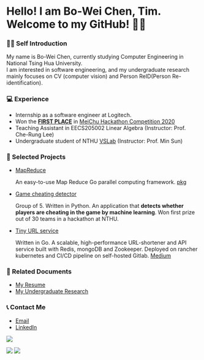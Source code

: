 
<!--
**BWbwchen/BWbwchen** is a ✨ _special_ ✨ repository because its `README.md` (this file) appears on your GitHub profile.

Here are some ideas to get you started:

- 🔭 I’m currently working on ...
- 🌱 I’m currently learning ...
- 👯 I’m looking to collaborate on ...
- 🤔 I’m looking for help with ...
- 💬 Ask me about ...
- 📫 How to reach me: ...
- 😄 Pronouns: ...
- ⚡ Fun fact: ...
-->
# Hello! I am Bo-Wei Chen, Tim. Welcome to my GitHub! 🚀🚀
### 🙋‍♂️ Self Introduction
My name is Bo-Wei Chen, currently studying Computer Engineering in National Tsing Hua University. 
<br />
I am interested in software engineering, and my undergraduate research mainly focuses on CV (computer vision) and Person ReID(Person Re-identification). 

### 💻 Experience
* Internship as a software engineer at Logitech.
* Won the [**FIRST PLACE**](https://www.hccg.gov.tw/ch/home.jsp?id=48&parentpath=&mcustomize=municipalnews_view.jsp&toolsflag=Y&dataserno=202010250004&t=MunicipalNews&mserno=201601300020) in [MeiChu Hackathon Competition 2020](https://github.com/Logi-Meichu/Meichu2020_Team_726)
* Teaching Assistant in EECS205002 Linear Algebra (Instructor: Prof. Che-Rung Lee)
* Undergraduate student of NTHU [VSLab](https://aliensunmin.github.io/lab/info.html) (Instructor: Prof. Min Sun)

### 📝 Selected Projects
* [MapReduce](https://github.com/BWbwchen/MapReduce)
  
  An easy-to-use Map Reduce Go parallel computing framework. [pkg](https://pkg.go.dev/github.com/BWbwchen/MapReduce)

* [Game cheating detector](https://github.com/Logi-Meichu/Meichu2020_Team_726)

  Group of 5. Written in Python. An application that **detects whether players are cheating in the game by
  machine learning**. Won first prize out of 30 teams in a hackathon at NTHU.
  
* [Tiny URL service](https://github.com/BWbwchen/tinyURL)
  
  Written in Go. A scalable, high-performance URL-shortener and API service built with Redis, mongoDB and
  Zookeeper. Deployed on rancher kubernetes and CI/CD pipeline on self-hosted Gitlab. [Medium](https://medium.com/@tim.chenbw/lets-build-a-tinyurl-service-in-golang-47deb5a7904f)


### 📕 Related Documents
* [My Resume](https://drive.google.com/file/d/1t8FV8S4jzDyio3ZeNEqPZfboJH8evSoM/view?usp=sharing)
* [My Undergraduate Research](https://drive.google.com/file/d/1HpByl241IlU5HDt7_APYjcbWuynnbvOe/view?usp=sharing)

### 📞 Contact Me
* [Email](mailto:tim.chenbw@gmail.com)
* [LinkedIn](https://www.linkedin.com/in/bo-wei-chen/)


![](https://github-profile-summary-cards.vercel.app/api/cards/profile-details?username=BWbwchen&theme=github_dark)

![](https://github-profile-summary-cards.vercel.app/api/cards/repos-per-language?username=BWbwchen&theme=github_dark)
![](https://github-profile-summary-cards.vercel.app/api/cards/stats?username=BWbwchen&theme=github_dark)
